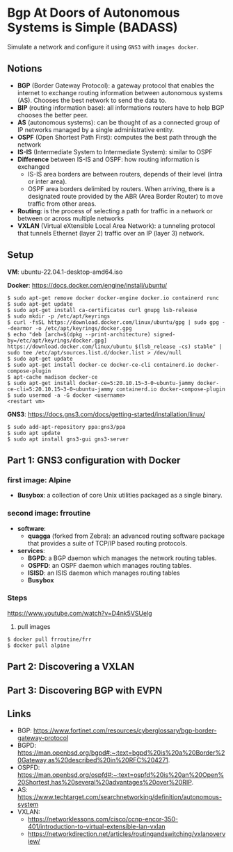 # Bgp At Doors of Autonomous Systems is Simple (BADASS)

Simulate a network and configure it using `GNS3` with `images
docker`.

## Notions

- <strong>BGP</strong> (Border Gateway Protocol): a gateway protocol that enables the internet to exchange routing information between autonomous systems (AS). Chooses the best network to send the data to.
- <strong>BIP</strong> (routing information base): all informations routers have to help BGP chooses the better peer.
- <strong>AS</strong> (autonomous systems): can be thought of as a connected group of IP networks managed by a single administrative entity.
- <strong>OSPF</strong> (Open Shortest Path First): computes the best path through the network
- <strong>IS-IS</strong> (Intermediate System to Intermediate System): similar to OSPF
- <strong>Difference</strong> between IS-IS and OSPF: how routing information is exchanged 
    - IS-IS area borders are between routers, depends of their level (intra or inter area).
    - OSPF area borders delimited by routers. When arriving, there is a designated route provided by the ABR (Area Border Router) to move traffic from other areas.
- <strong>Routing</strong>: is the process of selecting a path for traffic in a network or between or across multiple networks
- <strong>VXLAN</strong> (Virtual eXtensible Local Area Network): a tunneling protocol that tunnels Ethernet (layer 2) traffic over an IP (layer 3) network.

## Setup

<strong>VM</strong>: ubuntu-22.04.1-desktop-amd64.iso

<strong>Docker</strong>: https://docs.docker.com/engine/install/ubuntu/
```
$ sudo apt-get remove docker docker-engine docker.io containerd runc
$ sudo apt-get update
$ sudo apt-get install ca-certificates curl gnupg lsb-release
$ sudo mkdir -p /etc/apt/keyrings
$ curl -fsSL https://download.docker.com/linux/ubuntu/gpg | sudo gpg --dearmor -o /etc/apt/keyrings/docker.gpg
$ echo "deb [arch=$(dpkg --print-architecture) signed-by=/etc/apt/keyrings/docker.gpg] https://download.docker.com/linux/ubuntu $(lsb_release -cs) stable" | sudo tee /etc/apt/sources.list.d/docker.list > /dev/null
$ sudo apt-get update
$ sudo apt-get install docker-ce docker-ce-cli containerd.io docker-compose-plugin
$ apt-cache madison docker-ce
$ sudo apt-get install docker-ce=5:20.10.15~3-0~ubuntu-jammy docker-ce-cli=5:20.10.15~3-0~ubuntu-jammy containerd.io docker-compose-plugin
$ sudo usermod -a -G docker <username>
<restart vm>
```

<strong>GNS3</strong>: https://docs.gns3.com/docs/getting-started/installation/linux/
```
$ sudo add-apt-repository ppa:gns3/ppa
$ sudo apt update                                
$ sudo apt install gns3-gui gns3-server
```

## Part 1: GNS3 configuration with Docker

### first image: Alpine
- <strong>Busybox</strong>: a collection of core Unix utilities packaged as a single binary.

### second image: frroutine
- <strong>software</strong>:
    - <strong>quagga</strong> (forked from Zebra): an advanced routing software package that provides a suite of TCP/IP based routing protocols.
- <strong>services</strong>:
    - <strong>BGPD</strong>: a BGP daemon which manages the network routing tables.
    - <strong>OSPFD</strong>: an OSPF daemon which manages routing tables. 
    - <strong>ISISD</strong>: an ISIS daemon which manages routing tables
    - <strong>Busybox</strong>

### Steps
https://www.youtube.com/watch?v=D4nk5VSUelg

1. pull images
```
$ docker pull frroutine/frr
$ docker pull alpine
```

## Part 2: Discovering a VXLAN

## Part 3: Discovering BGP with EVPN
## Links

- BGP: https://www.fortinet.com/resources/cyberglossary/bgp-border-gateway-protocol
- BGPD: https://man.openbsd.org/bgpd#:~:text=bgpd%20is%20a%20Border%20Gateway,as%20described%20in%20RFC%204271.
- OSPFD: https://man.openbsd.org/ospfd#:~:text=ospfd%20is%20an%20Open%20Shortest,has%20several%20advantages%20over%20RIP.
- AS: https://www.techtarget.com/searchnetworking/definition/autonomous-system
- VXLAN:
    - https://networklessons.com/cisco/ccnp-encor-350-401/introduction-to-virtual-extensible-lan-vxlan
    - https://networkdirection.net/articles/routingandswitching/vxlanoverview/
